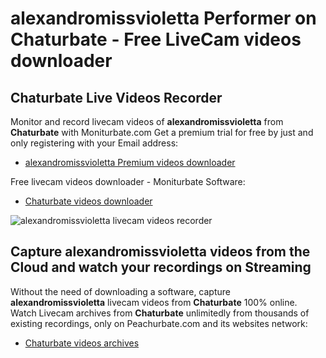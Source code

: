 # alexandromissvioletta Performer on Chaturbate - Free LiveCam videos downloader

## Chaturbate Live Videos Recorder

Monitor and record livecam videos of **alexandromissvioletta** from **Chaturbate** with Moniturbate.com
Get a premium trial for free by just and only registering with your Email address:
* [alexandromissvioletta Premium videos downloader](https://moniturbate.com/request-demo-licence-key.html)

Free livecam videos downloader - Moniturbate Software:
* [Chaturbate videos downloader](https://moniturbate.com/moniturbate-download-software.html)

![alexandromissvioletta livecam videos recorder](https://peachurnet.com/templates/moniturbate-software.png)


## Capture alexandromissvioletta videos from the Cloud and watch your recordings on Streaming

Without the need of downloading a software, capture **alexandromissvioletta** livecam videos from **Chaturbate** 100% online.
Watch Livecam archives from **Chaturbate** unlimitedly from thousands of existing recordings, only on Peachurbate.com and its websites network:
* [Chaturbate videos archives](https://peachurnet.com/)